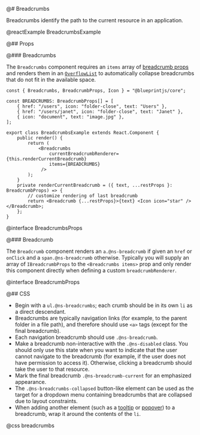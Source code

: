 @# Breadcrumbs

Breadcrumbs identify the path to the current resource in an application.

@reactExample BreadcrumbsExample

@## Props

@### Breadcrumbs

The `Breadcrumbs` component requires an `items` array of
[breadcrumb props](#core/components/breadcrumbs.breadcrumb) and renders them in
an [`OverflowList`](#core/components/overflow-list) to automatically collapse
breadcrumbs that do not fit in the available space.

```tsx
const { Breadcrumbs, BreadcrumbProps, Icon } = "@blueprintjs/core";

const BREADCRUMBS: BreadcrumbProps[] = [
    { href: "/users", icon: "folder-close", text: "Users" },
    { href: "/users/janet", icon: "folder-close", text: "Janet" },
    { icon: "document", text: "image.jpg" },
];

export class BreadcrumbsExample extends React.Component {
    public render() {
        return (
            <Breadcrumbs
                currentBreadcrumbRenderer={this.renderCurrentBreadcrumb}
                items={BREADCRUMBS}
             />
        );
    }
    private renderCurrentBreadcrumb = ({ text, ...restProps }: BreadcrumbProps) => {
        // customize rendering of last breadcrumb
        return <Breadcrumb {...restProps}>{text} <Icon icon="star" /></Breadcrumb>;
    };
}
```

@interface BreadcrumbsProps

@### Breadcrumb

The `Breadcrumb` component renders an `a.@ns-breadcrumb` if given an `href` or
`onClick` and a `span.@ns-breadcrumb` otherwise. Typically you will supply an
array of `IBreadcrumbProps` to the `<Breadcrumbs items>` prop and only render
this component directly when defining a custom `breadcrumbRenderer`.

@interface BreadcrumbProps

@## CSS

* Begin with a `ul.@ns-breadcrumbs`; each crumb should be in its own `li` as a direct descendant.
* Breadcrumbs are typically navigation links (for example, to the parent folder in a file path), and
therefore should use `<a>` tags (except for the final breadcrumb).
* Each navigation breadcrumb should use `.@ns-breadcrumb`.
* Make a breadcrumb non-interactive with the `.@ns-disabled` class. You should only use this
state when you want to indicate that the user cannot navigate to the breadcrumb (for example, if
the user does not have permission to access it). Otherwise, clicking a breadcrumb should take the
user to that resource.
* Mark the final breadcrumb `.@ns-breadcrumb-current` for an emphasized appearance.
* The `.@ns-breadcrumbs-collapsed` button-like element can be used as the target for a dropdown menu
containing breadcrumbs that are collapsed due to layout constraints.
* When adding another element (such as a [tooltip](#core/components/tooltip) or
[popover](#core/components/popover)) to a breadcrumb, wrap it around the contents of the `li`.

@css breadcrumbs
